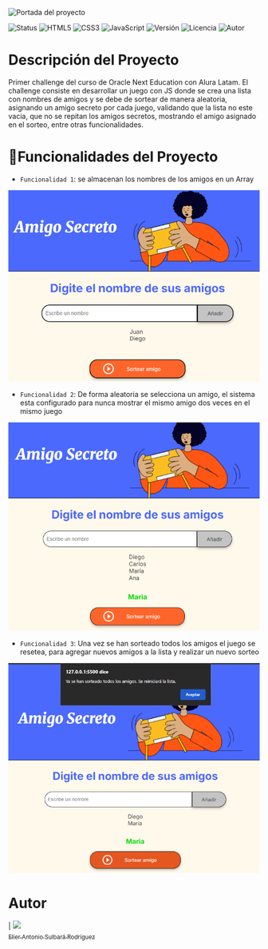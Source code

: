 ![Portada del proyecto](assets/portada_proyecto.gif)

![Status](https://img.shields.io/badge/status-finalizado-green)
![HTML5](https://img.shields.io/badge/HTML5-E34F26?logo=html5&logoColor=white)
![CSS3](https://img.shields.io/badge/CSS3-1572B6?logo=css3&logoColor=white)
![JavaScript](https://img.shields.io/badge/JavaScript-F7DF1E?logo=javascript&logoColor=black)
![Versión](https://img.shields.io/badge/version-1.0.0-blue)
![Licencia](https://img.shields.io/badge/licencia-MIT-green)
![Autor](https://img.shields.io/badge/autor-Elier_Sulbara-orange)

# Descripción del Proyecto

Primer challenge del curso de Oracle Next Education con Alura Latam. El challenge consiste en desarrollar un juego con JS donde se crea una lista con nombres de amigos y se debe de sortear de manera aleatoria, asignando un amigo secreto por cada juego, validando que la lista no este vacia, que no se repitan los amigos secretos, mostrando el amigo asignado en el sorteo, entre otras funcionalidades. 

# :hammer:Funcionalidades del Proyecto

- `Funcionalidad 1`: se almacenan los nombres de los amigos en un Array 

![Agregar amigos a la lista](assets/agregarAmigos.png)

- `Funcionalidad 2`: De forma aleatoria se selecciona un amigo, el sistema esta configurado para nunca mostrar el mismo amigo dos veces en el mismo juego

![Sortear amigo](assets/seleccionar_amigo.png)

- `Funcionalidad 3`: Una vez se han sorteado todos los amigos el juego se resetea, para agregar nuevos amigos a la lista y realizar un nuevo sorteo

![Reiniciar lista](assets/reiniciar_lista.png)

# Autor

| [<img src="https://github.com/account" width=115><br><sub>Elier Antonio Sulbará Rodríguez</sub>](https://github.com/ElierSul) 



